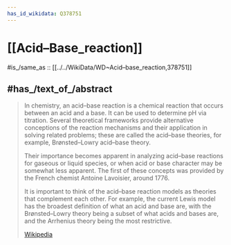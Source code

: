 ```yaml
---
has_id_wikidata: Q378751
---
```


# [[Acid–Base_reaction]] 

#is_/same_as :: [[../../WikiData/WD~Acid–base_reaction,378751]] 

## #has_/text_of_/abstract 

> In chemistry, an acid–base reaction is a chemical reaction that occurs between an acid and a base. It can be used to determine pH via titration. Several theoretical frameworks provide alternative conceptions of the reaction mechanisms and their application in solving related problems; these are called the acid–base theories, for example, Brønsted–Lowry acid–base theory.
>
> Their importance becomes apparent in analyzing acid–base reactions for gaseous or liquid species, or when acid or base character may be somewhat less apparent. The first of these concepts was provided by the French chemist Antoine Lavoisier, around 1776.
>
> It is important to think of the acid–base reaction models as theories that complement each other. For example, the current Lewis model has the broadest definition of what an acid and base are, with the Brønsted–Lowry theory being a subset of what acids and bases are, and the Arrhenius theory being the most restrictive.
>
> [Wikipedia](https://en.wikipedia.org/wiki/Acid%E2%80%93base%20reaction) 




